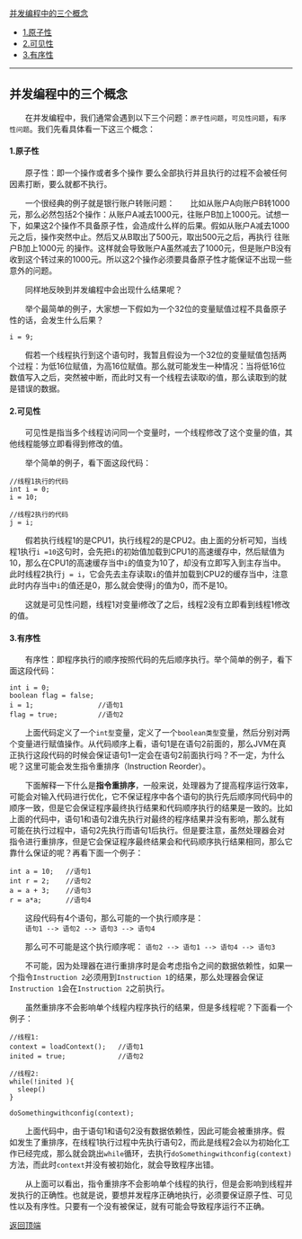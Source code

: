 [并发编程中的三个概念](#top)

+ [1.原子性](#one)
+ [2.可见性](#two)
+ [3.有序性](#three)

---

## <span id="top">并发编程中的三个概念</span>
&emsp;&emsp;在并发编程中，我们通常会遇到以下三个问题：`原子性问题`，`可见性问题`，`有序性问题`。我们先看具体看一下这三个概念：

#### <span id="one">1.原子性</span>
&emsp;&emsp;原子性：即一个操作或者多个操作 要么全部执行并且执行的过程不会被任何因素打断，要么就都不执行。</br>

&emsp;&emsp;一个很经典的例子就是银行账户转账问题：&emsp;&emsp;比如从账户A向账户B转1000元，那么必然包括2个操作：从账户A减去1000元，往账户B加上1000元。试想一下，如果这2个操作不具备原子性，会造成什么样的后果。假如从账户A减去1000元之后，操作突然中止。然后又从B取出了500元，取出500元之后，再执行 往账户B加上1000元 的操作。这样就会导致账户A虽然减去了1000元，但是账户B没有收到这个转过来的1000元。所以这2个操作必须要具备原子性才能保证不出现一些意外的问题。</br>

&emsp;&emsp;同样地反映到并发编程中会出现什么结果呢？

&emsp;&emsp;举个最简单的例子，大家想一下假如为一个32位的变量赋值过程不具备原子性的话，会发生什么后果？

```
i = 9;
```
&emsp;&emsp;假若一个线程执行到这个语句时，我暂且假设为一个32位的变量赋值包括两个过程：为低16位赋值，为高16位赋值。那么就可能发生一种情况：当将低16位数值写入之后，突然被中断，而此时又有一个线程去读取i的值，那么读取到的就是错误的数据。

#### <span id="tow">2.可见性</span>
&emsp;&emsp;可见性是指当多个线程访问同一个变量时，一个线程修改了这个变量的值，其他线程能够立即看得到修改的值。</br>

&emsp;&emsp;举个简单的例子，看下面这段代码：
```
//线程1执行的代码
int i = 0;
i = 10;
 
//线程2执行的代码
j = i;
```
&emsp;&emsp;假若执行线程1的是CPU1，执行线程2的是CPU2。由上面的分析可知，当线程1执行`i =10`这句时，会先把`i`的初始值加载到CPU1的高速缓存中，然后赋值为10，那么在CPU1的高速缓存当中`i`的值变为10了，却没有立即写入到主存当中。此时线程2执行`j = i`，它会先去主存读取`i`的值并加载到CPU2的缓存当中，注意此时内存当中`i`的值还是0，那么就会使得`j`的值为0，而不是10。</br>

&emsp;&emsp;这就是可见性问题，线程1对变量i修改了之后，线程2没有立即看到线程1修改的值。

#### <span id="three">3.有序性</span>
&emsp;&emsp;有序性：即程序执行的顺序按照代码的先后顺序执行。举个简单的例子，看下面这段代码：
```
int i = 0;              
boolean flag = false;
i = 1;                //语句1  
flag = true;          //语句2
```
&emsp;&emsp;上面代码定义了一个`int型`变量，定义了一个`boolean类型`变量，然后分别对两个变量进行赋值操作。从代码顺序上看，语句1是在语句2前面的，那么JVM在真正执行这段代码的时候会保证语句1一定会在语句2前面执行吗？不一定，为什么呢？这里可能会发生指令重排序（Instruction Reorder）。</br>

&emsp;&emsp;下面解释一下什么是**指令重排序**，一般来说，处理器为了提高程序运行效率，可能会对输入代码进行优化，它不保证程序中各个语句的执行先后顺序同代码中的顺序一致，但是它会保证程序最终执行结果和代码顺序执行的结果是一致的。比如上面的代码中，语句1和语句2谁先执行对最终的程序结果并没有影响，那么就有可能在执行过程中，语句2先执行而语句1后执行。但是要注意，虽然处理器会对指令进行重排序，但是它会保证程序最终结果会和代码顺序执行结果相同，那么它靠什么保证的呢？再看下面一个例子：</br>
```
int a = 10;   //语句1
int r = 2;    //语句2
a = a + 3;    //语句3
r = a*a;      //语句4
```
&emsp;&emsp;这段代码有4个语句，那么可能的一个执行顺序是：</br>
&emsp;&emsp;`语句1 --> 语句2 --> 语句3 --> 语句4`

&emsp;&emsp;那么可不可能是这个执行顺序呢： `语句2 --> 语句1 --> 语句4 --> 语句3`

&emsp;&emsp;不可能，因为处理器在进行重排序时是会考虑指令之间的数据依赖性，如果一个指令`Instruction 2`必须用到`Instruction 1`的结果，那么处理器会保证`Instruction 1`会在`Instruction 2`之前执行。

&emsp;&emsp;虽然重排序不会影响单个线程内程序执行的结果，但是多线程呢？下面看一个例子：
```
//线程1:
context = loadContext();   //语句1
inited = true;             //语句2
 
//线程2:
while(!inited ){
  sleep()
}

doSomethingwithconfig(context);
```
&emsp;&emsp;上面代码中，由于语句1和语句2没有数据依赖性，因此可能会被重排序。假如发生了重排序，在线程1执行过程中先执行语句2，而此是线程2会以为初始化工作已经完成，那么就会跳出`while`循环，去执行`doSomethingwithconfig(context)`方法，而此时`context`并没有被初始化，就会导致程序出错。

&emsp;&emsp;从上面可以看出，指令重排序不会影响单个线程的执行，但是会影响到线程并发执行的正确性。也就是说，要想并发程序正确地执行，必须要保证原子性、可见性以及有序性。只要有一个没有被保证，就有可能会导致程序运行不正确。

[返回顶端](#top)
